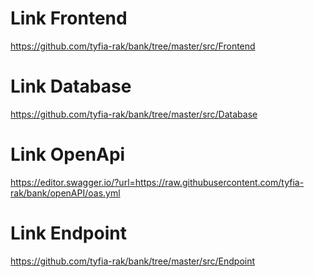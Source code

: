# Link Frontend
https://github.com/tyfia-rak/bank/tree/master/src/Frontend

# Link Database
https://github.com/tyfia-rak/bank/tree/master/src/Database

# Link OpenApi
https://editor.swagger.io/?url=https://raw.githubusercontent.com/tyfia-rak/bank/openAPI/oas.yml

# Link Endpoint 
https://github.com/tyfia-rak/bank/tree/master/src/Endpoint
